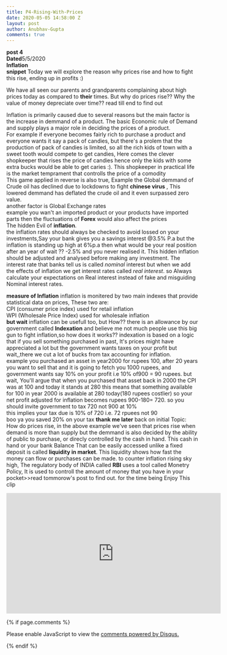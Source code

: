 ```yaml
---
title: P4-Rising-With-Prices
date: 2020-05-05 14:58:00 Z
layout: post
author: Anubhav-Gupta
comments: true
---
```


<style>
    header{
      
     background-color: rgba(249, 241 ,241 , 0.7);
         font-weight: bolder;
         font-size: larger;
         font-family: fantasy;
        }
    
      div{
        background-image: url("https://i.postimg.cc/Vk125xM6/rupixen-com-67cnyou-8-Gk-unsplash.jpg");
      }
      </style>

**post 4** <br/>
**Dated**5/5/2020<br/>
**Inflation** <br/>
**snippet** Today we will explore the reason why prices rise and how to fight this rise, ending up in profits :)<br/>

We have all seen our parents and grandparents complaining about high prices today as compared to **their** times. But why do prices rise?? Why the value of money depreciate over time?? read till end to find out<br/>

Inflation is primarily caused due to several reasons but the main factor is the increase in demmand of a product. The basic Economic rule of Demand and supply plays a major role in deciding the prices of a product.<br/>
 For example if everyone becomes fairly rich to purchase a product and everyone wants it say a pack of candies, but there's a prolem that the production of pack of candies is limited, so all the rich kids of town with a sweet tooth would compete to get candies, Here comes the clever shopkeeper that rises the price of candies hence only the kids with some extra bucks would be able to get caries :). This shopkeeper in practical life is the market temprament that controlls the price of a comodity<br/>
This game applied in reverse is also true,
Example the Global demmand of Crude oil has declined due to lockdowns to fight **chinese virus** , This lowered demmand has deflated the crude oil and it even surpassed zero value.<br/>
another factor  is Global Exchange rates<br/>
example you wan't an imported product or your products have imported parts then the fluctuations of **Forex** would also affect the prices <br/>
The hidden Evil of **inflation**.<br/>
the inflation rates should always be checked to avoid lossed on your investments,Say your bank gives you a savings interest @3.5% P.a but the inflation is standing up high at 6%p.a then what would be your real position after an year of wait ?? -2.5% and you never realised it. This hidden inflation should be adjusted and analysed before making any investment. The interest rate that banks tell us is called *nominal* interest but when we add the effects of inflation we get interest rates called *real interest*.
so Always calculate your expectations on Real interest instead of fake and misguiding Nominal interest rates.<br/>

**measure of Inflation**
inflation is monitered by two main indexes that provide statistical data on prices, These two are:<br/>
CPI (consumer price index) used for retail inflation<br/>
WPI (Wholesale Price Index) used for wholesale inflation<br/>
**but wait** inflation can be usefull too, but How??
there is an allowance by our government called **Indexation** and believe me not much people use this big gun to fight inflation,so how does it works??
indexation is based on a logic that if you sell something purchased in past, It's prices might have appreciated a lot but the government wants taxes on your profit but wait,,there we cut a lot of bucks from tax accounting for inflation.<br/>
example you purchased an asset in year2000 for rupees 100, after 20 years you want to sell that and it is going to fetch you 1000 rupees, and government wants say 10% on your profit i.e 10% of900 = 90 rupees. but wait, You'll argue that when you purchased that asset back in 2000 the CPI was at 100 and today it stands at  280 this means that something available for 100 in year 2000 is available at 280 today(180 rupees costlier) so your net profit adjusted for inflation becomes rupees 900-180= 720. so you should invite government to tax 720 not 900 at 10% <br/>
this implies your tax due is 10% of 720 i.e. 72 rpuees not 90 <br/>
boo ya you saved 20% on your tax **thank me later**
back on initial Topic: How do prices rise, in the above example we've seen that prices rise when demand is more than supply but the demmand is also decided by the ability of public to purchase, or direcly controlled by the cash in hand. This cash in hand or your bank Balance That can be easily accessed unlike a fixed deposit is called **liquidity in market**. This liquidity shows how fast the money can flow or purchases can be made.
to counter inflation rising sky high, The regulatory body of INDIA called **RBI** uses a tool called Monetry Policy, It is used to controll the amount of money that you have in your pocket>>read tommorow's post to find out.
for the time being Enjoy This clip 

<iframe width="560" height="315" src="https://www.youtube.com/embed/GqeRnxSuLFI" frameborder="0" allow="accelerometer; autoplay; encrypted-media; gyroscope; picture-in-picture" allowfullscreen></iframe>

{% if page.comments %}

<div id="disqus_thread"></div>
<script>
(function() { // DON'T EDIT BELOW THIS LINE
var d = document, s = d.createElement('script');
s.src = 'https://https-gupta-anubhav12-github-io-fortheloveofnifty.disqus.com/embed.js';
s.setAttribute('data-timestamp', +new Date());
(d.head || d.body).appendChild(s);
})();
</script>
<noscript>Please enable JavaScript to view the <a href="https://disqus.com/?ref_noscript">comments powered by Disqus.</a></noscript>

{% endif %}